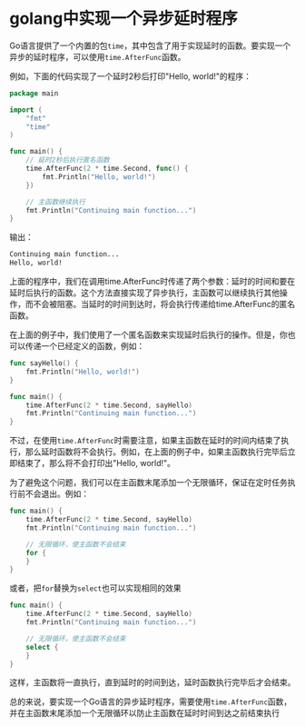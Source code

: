 # golang中实现一个异步延时程序


Go语言提供了一个内置的包`time`，其中包含了用于实现延时的函数。要实现一个异步的延时程序，可以使用`time.AfterFunc`函数。

例如，下面的代码实现了一个延时2秒后打印"Hello, world!"的程序：

```go
package main

import (
    "fmt"
    "time"
)

func main() {
    // 延时2秒后执行匿名函数
    time.AfterFunc(2 * time.Second, func() {
        fmt.Println("Hello, world!")
    })

    // 主函数继续执行
    fmt.Println("Continuing main function...")
}
```

输出：
```bash
Continuing main function...
Hello, world!
```

上面的程序中，我们在调用time.AfterFunc时传递了两个参数：延时的时间和要在延时后执行的函数。这个方法直接实现了异步执行，主函数可以继续执行其他操作，而不会被阻塞。当延时的时间到达时，将会执行传递给time.AfterFunc的匿名函数。

在上面的例子中，我们使用了一个匿名函数来实现延时后执行的操作。但是，你也可以传递一个已经定义的函数，例如：

```go
func sayHello() {
    fmt.Println("Hello, world!")
}

func main() {
    time.AfterFunc(2 * time.Second, sayHello)
    fmt.Println("Continuing main function...")
}
```

不过，在使用`time.AfterFunc`时需要注意，如果主函数在延时的时间内结束了执行，那么延时函数将不会执行。例如，在上面的例子中，如果主函数执行完毕后立即结束了，那么将不会打印出"Hello, world!"。

为了避免这个问题，我们可以在主函数末尾添加一个无限循环，保证在定时任务执行前不会退出。例如：

```go
func main() {
    time.AfterFunc(2 * time.Second, sayHello)
    fmt.Println("Continuing main function...")

    // 无限循环，使主函数不会结束
    for {
    }
}
```

或者，把`for`替换为`select`也可以实现相同的效果

```go
func main() {
    time.AfterFunc(2 * time.Second, sayHello)
    fmt.Println("Continuing main function...")

    // 无限循环，使主函数不会结束
    select {
    }
}
```

这样，主函数将一直执行，直到延时的时间到达，延时函数执行完毕后才会结束。

总的来说，要实现一个Go语言的异步延时程序，需要使用`time.AfterFunc`函数，并在主函数末尾添加一个无限循环以防止主函数在延时时间到达之前结束执行